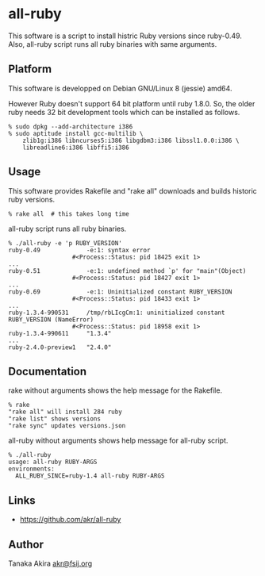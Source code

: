 # all-ruby

This software is a script to install histric Ruby versions since ruby-0.49.
Also, all-ruby script runs all ruby binaries with same arguments.

## Platform

This software is developped on Debian GNU/Linux 8 (jessie) amd64.

However Ruby doesn't support 64 bit platform until ruby 1.8.0.
So, the older ruby needs 32 bit development tools which can be
installed as follows.

    % sudo dpkg --add-architecture i386
    % sudo aptitude install gcc-multilib \
        zlib1g:i386 libncurses5:i386 libgdbm3:i386 libssl1.0.0:i386 \
        libreadline6:i386 libffi5:i386

## Usage

This software provides Rakefile and "rake all" downloads and builds
historic ruby versions.

    % rake all  # this takes long time

all-ruby script runs all ruby binaries.

    % ./all-ruby -e 'p RUBY_VERSION'
    ruby-0.49             -e:1: syntax error
                      #<Process::Status: pid 18425 exit 1>
    ...
    ruby-0.51             -e:1: undefined method `p' for "main"(Object)
                      #<Process::Status: pid 18427 exit 1>
    ...
    ruby-0.69             -e:1: Uninitialized constant RUBY_VERSION
                      #<Process::Status: pid 18433 exit 1>
    ...
    ruby-1.3.4-990531     /tmp/rbLIcgCm:1: uninitialized constant RUBY_VERSION (NameError)
                      #<Process::Status: pid 18958 exit 1>
    ruby-1.3.4-990611     "1.3.4"
    ...
    ruby-2.4.0-preview1   "2.4.0"

## Documentation

rake without arguments shows the help message for the Rakefile.

    % rake
    "rake all" will install 284 ruby
    "rake list" shows versions
    "rake sync" updates versions.json

all-ruby without arguments shows help message for all-ruby script.

    % ./all-ruby
    usage: all-ruby RUBY-ARGS
    environments:
      ALL_RUBY_SINCE=ruby-1.4 all-ruby RUBY-ARGS

## Links

- https://github.com/akr/all-ruby

## Author

Tanaka Akira
akr@fsij.org
